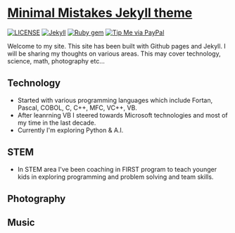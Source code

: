 # [Minimal Mistakes Jekyll theme](https://mmistakes.github.io/minimal-mistakes/)

[![LICENSE](https://img.shields.io/badge/license-MIT-lightgrey.svg)](https://raw.githubusercontent.com/mmistakes/minimal-mistakes/master/LICENSE)
[![Jekyll](https://img.shields.io/badge/jekyll-%3E%3D%203.7-blue.svg)](https://jekyllrb.com/)
[![Ruby gem](https://img.shields.io/gem/v/minimal-mistakes-jekyll.svg)](https://rubygems.org/gems/minimal-mistakes-jekyll)
[![Tip Me via PayPal](https://img.shields.io/badge/PayPal-tip%20me-green.svg?logo=paypal)](https://www.paypal.me/mmistakes)

Welcome to my site. This site has been built with Github pages and Jekyll. I will be sharing my thoughts on various areas.
This may cover technology, science, math, photography etc...
 

## Technology

- Started with various programming languages which include Fortan, Pascal, COBOL, C, C++, MFC, VC++, VB.
- After leanrning VB I steered towards Microsoft technologies and most of my time in the last decade.
- Currently I'm exploring Python  & A.I.

## STEM

- In STEM area I've been coaching in FIRST program to teach younger kids in exploring programming and problem solving and team skills.

## Photography


## Music

